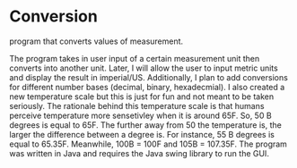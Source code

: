 # Conversion
program that converts values of measurement.

The program takes in user input of a certain measurement unit then converts into another unit. Later, I will allow the user to input metric units and display the result in imperial/US. Additionally, I plan to add conversions for different number bases (decimal, binary, hexadecmial). I also created a new temperature scale but this is just for fun and not meant to be taken seriously. The rationale behind this temperature scale is that humans perceive temperature more sensetivley when it is around 65F. So, 50 B degrees is equal to 65F. The further away from 50 the temperature is, the larger the difference between a degree is. For instance, 55 B degrees is equal to 65.35F. Meanwhile, 100B = 100F and 105B = 107.35F.
The program was written in Java and requires the Java swing library to run the GUI.
